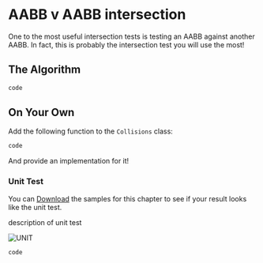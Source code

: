 # AABB v AABB intersection

One to the most useful intersection tests is testing an AABB against another AABB. In fact, this is probably the intersection test you will use the most!

## The Algorithm

```cs
code
```

## On Your Own

Add the following function to the ```Collisions``` class:

```cs
code
```

And provide an implementation for it!

### Unit Test

You can [Download](../Samples/SAMPLE.rar) the samples for this chapter to see if your result looks like the unit test.

description of unit test

![UNIT](image)

```cs
code
```